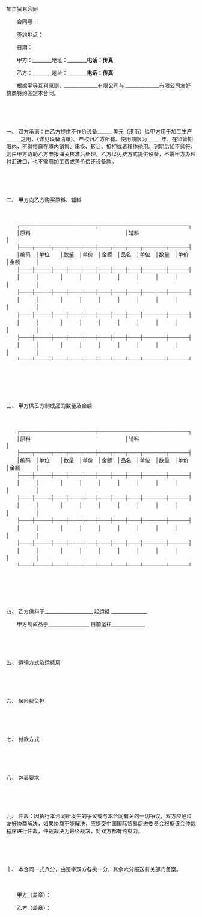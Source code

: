



加工贸易合同



 

　　合同号：

　　签约地点：

　　日期： 

　　甲方：________地址：__________电话：__________传真____________

　　乙方：________地址：__________电话：__________传真____________　　

　　根据平等互利原则，______________有限公司与 ______________有限公司友好协商特约签定本合同。

　　

　　

一、
双方承诺：由乙方提供不作价设备______ 美元（港币）给甲方用于加工生产______之用，（详见设备清单）。产权归乙方所有。使用期限为______年，在监管期限内，不得擅自在境内销售、串换、转让、抵押或者移作他用。到期后如不续签，则由甲方协助乙方申报海关核准后处理。乙方以免费方式提供设备，不需甲方办理付汇进口，也不需用加工费或差价偿还设备款。

　　

　　

二、
甲方向乙方购买原料、辅料

　　


　　┌────────────────────┬────────────────────────┐
　　│原料　　　　　　　　　　　　　　　　　　│辅料　　　　　　　　　　　　　　　　　　　　　　│
　　├───┬────┬───┬───┬───┼───┬───┬───┬──────┬─────┤
　　│编码　│单位　　│数量　│单价　│金额　│品名　│单位　│数量　│单价　　　　│金额　　　│
　　├───┼────┼───┼───┼───┼───┼───┼───┼──────┼─────┤
　　│　　　│　　　　│　　　│　　　│　　　│　　　│　　　│　　　│　　　　　　│　　　　　│
　　├───┼────┼───┼───┼───┼───┼───┼───┼──────┼─────┤
　　│　　　│　　　　│　　　│　　　│　　　│　　　│　　　│　　　│　　　　　　│　　　　　│
　　├───┼────┼───┼───┼───┼───┼───┼───┼──────┼─────┤
　　│　　　│　　　　│　　　│　　　│　　　│　　　│　　　│　　　│　　　　　　│　　　　　│
　　├───┼────┼───┼───┼───┼───┼───┼───┼──────┼─────┤
　　│　　　│　　　　│　　　│　　　│　　　│　　　│　　　│　　　│　　　　　　│　　　　　│
　　└───┴────┴───┴───┴───┴───┴───┴───┴──────┴─────┘
　　


　　

　　

三、
甲方供乙方制成品的数量及金额

　　


　　┌────────────────────┬────────────────────────┐
　　│原料　　　　　　　　　　　　　　　　　　│辅料　　　　　　　　　　　　　　　　　　　　　　│
　　├───┬────┬───┬───┬───┼───┬───┬───┬──────┬─────┤
　　│编码　│单位　　│数量　│单价　│金额　│品名　│单位　│数量　│单价　　　　│金额　　　│
　　├───┼────┼───┼───┼───┼───┼───┼───┼──────┼─────┤
　　│　　　│　　　　│　　　│　　　│　　　│　　　│　　　│　　　│　　　　　　│　　　　　│
　　├───┼────┼───┼───┼───┼───┼───┼───┼──────┼─────┤
　　│　　　│　　　　│　　　│　　　│　　　│　　　│　　　│　　　│　　　　　　│　　　　　│
　　├───┼────┼───┼───┼───┼───┼───┼───┼──────┼─────┤
　　│　　　│　　　　│　　　│　　　│　　　│　　　│　　　│　　　│　　　　　　│　　　　　│
　　├───┼────┼───┼───┼───┼───┼───┼───┼──────┼─────┤
　　│　　　│　　　　│　　　│　　　│　　　│　　　│　　　│　　　│　　　　　　│　　　　　│
　　└───┴────┴───┴───┴───┴───┴───┴───┴──────┴─────┘
　　


　　

　　

四、
乙方供料于____________________ 起运抵 _______________

　　甲方制成品于_________________ 日前运往______________

　　

　　

五、
运输方式及运费用

　　

　　

六、
保险费负担

　　

　　

七、
付款方式

　　

　　

八、
包装要求

　　

　　

九、
仲裁：因执行本合同所发生的争议或与本合同有关的一切争议，双方应通过友好协商解决，如果协商不能解决，应提交中国国际贸易促进委员会根据该会仲裁程序进行仲裁，仲裁裁决为最终裁决，对双方都有约束力。

　　

　　

十、
本合同一式八分，由签字双方各执一分，其余六分报送有关部门备案。　　

　　

　　甲方（盖章）：

　　乙方（盖章）：